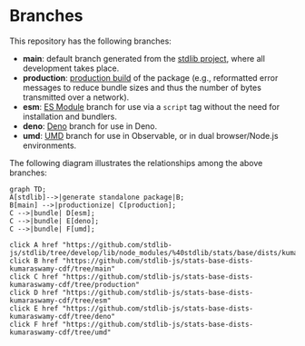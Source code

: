 <!--

@license Apache-2.0

Copyright (c) 2022 The Stdlib Authors.

Licensed under the Apache License, Version 2.0 (the "License");
you may not use this file except in compliance with the License.
You may obtain a copy of the License at

    http://www.apache.org/licenses/LICENSE-2.0

Unless required by applicable law or agreed to in writing, software
distributed under the License is distributed on an "AS IS" BASIS,
WITHOUT WARRANTIES OR CONDITIONS OF ANY KIND, either express or implied.
See the License for the specific language governing permissions and
limitations under the License.

-->

# Branches

This repository has the following branches:

-   **main**: default branch generated from the [stdlib project][stdlib-url], where all development takes place.
-   **production**: [production build][production-url] of the package (e.g., reformatted error messages to reduce bundle sizes and thus the number of bytes transmitted over a network).
-   **esm**: [ES Module][esm-url] branch for use via a `script` tag without the need for installation and bundlers.
-   **deno**: [Deno][deno-url] branch for use in Deno.
-   **umd**: [UMD][umd-url] branch for use in Observable, or in dual browser/Node.js environments.

The following diagram illustrates the relationships among the above branches:

```mermaid
graph TD;
A[stdlib]-->|generate standalone package|B;
B[main] -->|productionize| C[production];
C -->|bundle| D[esm];
C -->|bundle| E[deno];
C -->|bundle| F[umd];

click A href "https://github.com/stdlib-js/stdlib/tree/develop/lib/node_modules/%40stdlib/stats/base/dists/kumaraswamy/cdf"
click B href "https://github.com/stdlib-js/stats-base-dists-kumaraswamy-cdf/tree/main"
click C href "https://github.com/stdlib-js/stats-base-dists-kumaraswamy-cdf/tree/production"
click D href "https://github.com/stdlib-js/stats-base-dists-kumaraswamy-cdf/tree/esm"
click E href "https://github.com/stdlib-js/stats-base-dists-kumaraswamy-cdf/tree/deno"
click F href "https://github.com/stdlib-js/stats-base-dists-kumaraswamy-cdf/tree/umd"
```

[stdlib-url]: https://github.com/stdlib-js/stdlib/tree/develop/lib/node_modules/%40stdlib/stats/base/dists/kumaraswamy/cdf
[production-url]: https://github.com/stdlib-js/stats-base-dists-kumaraswamy-cdf/tree/production
[deno-url]: https://github.com/stdlib-js/stats-base-dists-kumaraswamy-cdf/tree/deno
[umd-url]: https://github.com/stdlib-js/stats-base-dists-kumaraswamy-cdf/tree/umd
[esm-url]: https://github.com/stdlib-js/stats-base-dists-kumaraswamy-cdf/tree/esm
